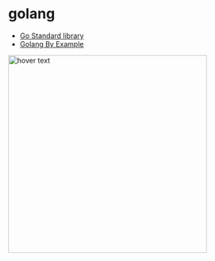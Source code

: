 # golang
- [Go Standard library](https://pkg.go.dev/std) </br>
- [Golang By Example](https://golangbyexample.com/exported-unexported-fields-struct-go/)<br>
<img src="https://www.vertica.com/wp-content/uploads/2019/07/Golang.png" width="400" title="hover text">
